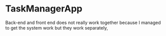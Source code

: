 # TaskManagerApp
Back-end and front end does not really work together because I managed to get the system work but they work separately, 
